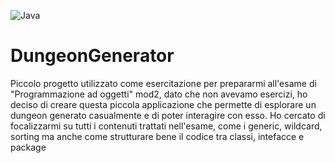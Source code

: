 ![Java](https://img.shields.io/badge/java-%23ED8B00.svg?style=for-the-badge&logo=openjdk&logoColor=white)

# DungeonGenerator
Piccolo progetto utilizzato come esercitazione per prepararmi all'esame di "Programmazione ad oggetti" mod2, dato che non avevamo esercizi, ho deciso di creare questa piccola applicazione che permette di esplorare un dungeon generato casualmente e di poter interagire con esso. Ho cercato di focalizzarmi su tutti i contenuti trattati nell'esame, come i generic, wildcard, sorting ma anche come strutturare bene il codice tra classi, intefacce e package
